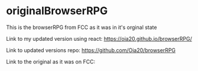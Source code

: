 # originalBrowserRPG
This is the browserRPG from FCC as it was in it's orginal state

Link to my updated version using react: https://oia20.github.io/browserRPG/

Link to updated versions repo: https://github.com/Oia20/browserRPG

Link to the original as it was on FCC: 